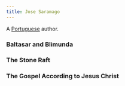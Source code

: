 ```yaml
---
title: Jose Saramago
---
```


A [Portuguese](../index.html) author.

### Baltasar and Blimunda

### The Stone Raft

### The Gospel According to Jesus Christ
